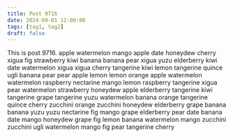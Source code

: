 ```yaml
---
title: Post 9716
date: 2024-09-01 12:00:00
tags: [tag1, tag2]
draft: false
---
```

This is post 9716.
apple
watermelon
mango
apple
date
honeydew
cherry
xigua
fig
strawberry
kiwi
banana
banana
pear
xigua
yuzu
elderberry
kiwi
date
watermelon
xigua
xigua
cherry
tangerine
kiwi
lemon
tangerine
quince
ugli
banana
pear
pear
apple
lemon
lemon
orange
apple
watermelon
watermelon
raspberry
nectarine
mango
lemon
raspberry
tangerine
xigua
pear
watermelon
strawberry
honeydew
apple
elderberry
tangerine
kiwi
tangerine
grape
tangerine
yuzu
watermelon
banana
orange
tangerine
quince
cherry
zucchini
orange
zucchini
honeydew
elderberry
grape
banana
banana
yuzu
yuzu
nectarine
fig
mango
grape
elderberry
pear
date
banana
date
mango
honeydew
grape
fig
lemon
banana
watermelon
mango
zucchini
zucchini
ugli
watermelon
mango
fig
pear
tangerine
cherry
